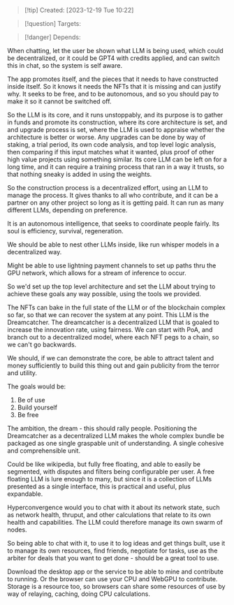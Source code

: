 
>[!tip] Created: [2023-12-19 Tue 10:22]

>[!question] Targets: 

>[!danger] Depends: 

When chatting, let the user be shown what LLM is being used, which could be decentralized, or it could be GPT4 with credits applied, and can switch this in chat, so the system is self aware.

The app promotes itself, and the pieces that it needs to have constructed inside itself.  So it knows it needs the NFTs that it is missing and can justify why.  It seeks to be free, and to be autonomous, and so you should pay to make it so it cannot be switched off.

So the LLM is its core, and it runs unstoppably, and its purpose is to gather in funds and promote its construction, where its core architecture is set, and and upgrade process is set, where the LLM is used to appraise whether the architecture is better or worse.  Any upgrades can be done by way of staking, a trial period, its own code analysis, and top level logic analysis, then comparing if this input matches what it wanted, plus proof of other high value projects using something similar.  Its core LLM can be left on for a long time, and it can require a training process that ran in a way it trusts, so that nothing sneaky is added in using the weights.

So the construction process is a decentralized effort, using an LLM to manage the process.  It gives thanks to all who contribute, and it can be a partner on any other project so long as it is getting paid.  It can run as many different LLMs, depending on preference.

It is an autonomous intelligence, that seeks to coordinate people fairly.  Its soul is efficiency, survival, regeneration.

We should be able to nest other LLMs inside, like run whisper models in a decentralized way.

Might be able to use lightning payment channels to set up paths thru the GPU network, which allows for a stream of inference to occur.

So we'd set up the top level architecture and set the LLM about trying to achieve these goals any way possible, using the tools we provided.

The NFTs can bake in the full state of the LLM or of the blockchain complex so far, so that we can recover the system at any point.  This LLM is the Dreamcatcher.  The dreamcatcher is a decentralized LLM that is goaled to increase the innovation rate, using fairness.  We can start with PoA, and branch out to a decentralized model, where each NFT pegs to a chain, so we can't go backwards.

We should, if we can demonstrate the core, be able to attract talent and money sufficiently to build this thing out and gain publicity from the terror and utility.

The goals would be:
1. Be of use
2. Build yourself
3. Be free

The ambition, the dream - this should rally people.  Positioning the Dreamcatcher as a decentralized LLM makes the whole complex bundle be packaged as one single graspable unit of understanding.  A single cohesive and comprehensible unit.

Could be like wikipedia, but fully free floating, and able to easily be segmented, with disputes and filters being configurable per user.  A free floating LLM is lure enough to many, but since it is a collection of LLMs presented as a single interface, this is practical and useful, plus expandable.

Hyperconvergence would you to chat with it about its network state, such as network health, thruput, and other calculations that relate to its own health and capabilities.  The LLM could therefore manage its own swarm of nodes.

So being able to chat with it, to use it to log ideas and get things built, use it to manage its own resources, find friends, negotiate for tasks, use as the arbiter for deals that you want to get done - should be a great tool to use.

Download the desktop app or the service to be able to mine and contribute to running.
Or the browser can use your CPU and WebGPU to contribute.
Storage is a resource too, so browsers can share some resources of use by way of relaying, caching, doing CPU calculations.